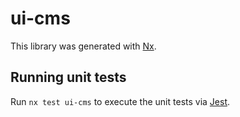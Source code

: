 # ui-cms

This library was generated with [Nx](https://nx.dev).

## Running unit tests

Run `nx test ui-cms` to execute the unit tests via [Jest](https://jestjs.io).
